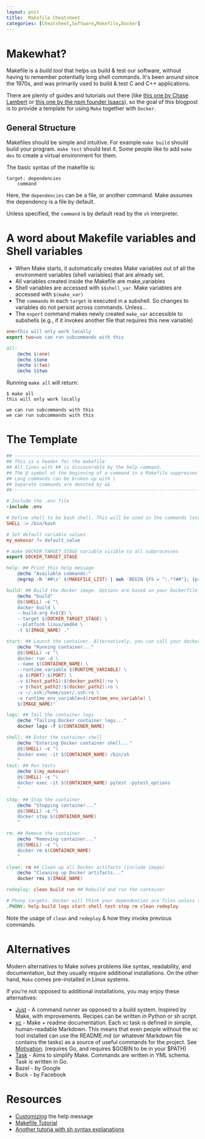 ```yaml
---
layout: post
title:  Makefile Cheatsheet
categories: [Cheatsheet,Software,Makefile,Docker]
---
```

# Makewhat?
Makefile is a *build tool* that helps us build & test our software, without having to remember potentially long shell commands. It's been around since the 1970s, and was primarily used to build & test C and C++ applications. 

There are plenty of guides and tutorials out there (like [this one by Chase Lambert](https://makefiletutorial.com/) or [this one by the npm founder Isaacs](https://gist.github.com/isaacs/62a2d1825d04437c6f08)), so the goal of this blogpost is to provide a template for using `Make` together with `Docker`.

## General Structure
Makefiles should be simple and intuitive. For example `make build` should build your program. `make test` should test it. Some people like to add `make dev` to create a virtual environment for them.

The basic syntax of the makefile is:
```
target: dependencies
    command
```
Here, the `dependencies` can be a file, or another command. Make assumes the dependency is a file by default.

Unless specified, the `command` is by default read by the `sh` interpreter.

# A word about Makefile variables and Shell variables
* When Make starts, it automatically creates Make variables out of all the environment variables (shell variables) that are already set.
* All variables created inside the Makefile are make_variables
* Shell variables are accessed with `$$shell_var`. Make variables are accessed with `$(make_var)`
* The `commands` in each `target` is executed in a subshell. So changes to variables do not persist across commands. Unless...
* The `export` command makes newly created `make_var` accessible to subshells (e.g., if it invokes another file that requires this new variable)

```makefile
one=this will only work locally
export two=we can run subcommands with this

all: 
	@echo $(one)
	@echo $$one
	@echo $(two)
	@echo $$two
```

Running `make all` will return:
```
$ make all
this will only work locally

we can run subcommands with this
we can run subcommands with this
```

# The Template
```makefile
## ------------------------------------------------------------------------
## This is a header for the makefile
## All lines with ## is discoverable by the help command.
## The @ symbol at the beginning of a command in a Makefile suppresses the command echo.
## Long commands can be broken up with \
## Separate commands are denoted by &&
## ------------------------------------------------------------------------

# Include the .env file
-include .env

# Define shell to be bash shell. This will be used in the commands later.
SHELL := /bin/bash

# Set default variable values
my_makevar ?= default_value

# make DOCKER_TARGET_STAGE variable visible to all subprocesses
export DOCKER_TARGET_STAGE

help: ## Print this help message
	@echo "Available commands:"
	@egrep -h '##\s' $(MAKEFILE_LIST) | awk 'BEGIN {FS = ":.*?##"}; {printf "\033[36m %-15s\033[0m %s\n", $$1, $$2}'

build: ## Build the docker image. Options are based on your Dockerfile
	@echo "build"
	@$(SHELL) -c "\
	docker build \
	--build-arg X=$(X) \
	--target $(DOCKER_TARGET_STAGE) \
	--platform linux/amd64 \
	-t $(IMAGE_NAME) ."

start: ## Launch the container. Alternatively, you can call your docker-compose file.
	@echo "Running container..."
	@$(SHELL) -c "\
	docker run -d \
	--name $(CONTAINER_NAME) \
	--runtime_variable $(RUNTIME_VARIABLE) \
	-p $(PORT):$(PORT) \
	-v $(host_path1):$(docker_path1):rw \
	-v $(host_path2):$(docker_path2):ro \
	-v ~/.ssh:/home/user/.ssh:ro \
	-e runtime_env_variable=$(runtime_env_variable) \
	$(IMAGE_NAME)"

logs: ## Tail the container logs
    @echo "Tailing Docker container logs..."
    docker logs -f $(CONTAINER_NAME)

shell: ## Enter the container shell
	@echo "Entering Docker container shell..."
	@$(SHELL) -c "\
	docker exec -it $(CONTAINER_NAME) /bin/sh
	"
test: ## Run tests
	@echo $(my_makevar)
	@$(SHELL) -c "\
	docker exec -it $(CONTAINER_NAME) pytest -pytest_options
	"

stop: ## Stop the container
	@echo "Stopping container..."
	@$(SHELL) -c "\
	docker stop $(CONTAINER_NAME)
	"

rm: ## Remove the container
	@echo "Removing container..."	
	@$(SHELL) -c "\
	docker rm $(CONTAINER_NAME)
	"

clean: rm ## Clean up all Docker artifacts (include image)
	@echo "Cleaning up Docker artifacts..."
	docker rmi $(IMAGE_NAME)

redeploy: clean build run ## Rebuild and run the container

# Phony targets. Docker will think your dependencies are files unless they're marked with "PHONY"
.PHONY: help build logs start shell test stop rm clean redeploy
```
Note the usage of `clean` and `redeploy` & how they invoke previous commands.
# Alternatives
Modern alternatives to Make solves problems like syntax, readability, and documentation, but they usually require additional installations. On the other hand, `Make` comes pre-installed in Linux systems.

If you're not opposed to additional installations, you may enjoy these alternatives:
* [Just](https://github.com/casey/just) - A command runner as opposed to a build system. Inspired by Make, with improvements. Recipes can be written in Python or sh script.
* [xc](https://xcfile.dev/) - Make + readme documentation. Each xc task is defined in simple, human-readable Markdown. This means that even people without the xc tool installed can use the README.md (or whatever Markdown file contains the tasks) as a source of useful commands for the project. See [Motivation](https://blog.joe-davidson.co.uk/posts/introducing-the-xc-readme-task-runner/). (requires Go, and requires $GOBIN to be in your $PATH)
* [Task](https://taskfile.dev/) - Aims to simplify Make. Commands are written in YML schema. Task is written in Go.
* Bazel - by Google
* Buck - by Facebook

# Resources
* [Customizing](https://gist.github.com/prwhite/8168133) the help message
* [Makefile Tutorial](https://makefiletutorial.com/) 
* [Another tutoria with sh syntax explanations](https://gist.github.com/isaacs/62a2d1825d04437c6f08)
